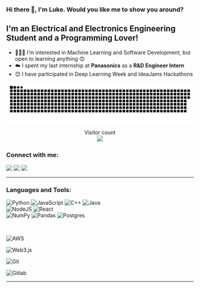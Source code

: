 ### Hi there 👋, I'm Luke. Would you like me to show you around?

## I'm an Electrical and Electronics Engineering Student and a Programming Lover!


- 🧑🏻‍💻 I’m interested in Machine Learning and Software Development, but open to learning anything 😊
- ☁️ I spent my last internship at **Panasonics** as a **R&D Engineer Intern** 
- 😊 I have participated in Deep Learning Week and IdeaJams Hackathons

<a href=#><img src="contributions.svg"></a>

<p align="center"> 
  Visitor count<br>
  <img src="https://profile-counter.glitch.me/ducnguyen1604/count.svg" />
</p>


### Connect with me:

<a href="https://www.linkedin.com/in/luke-duc-nguyen-minh/" style="text-decoration: none;">
<img src="https://img.shields.io/badge/LinkedIn-0077B5?style=for-the-badge&logo=linkedin&logoColor=white" />
</a>
<a href="https://www.facebook.com/profile.php?id=100011387219785/" style="text-decoration: none;">
<img src="https://img.shields.io/badge/Facebook-1877F2?style=for-the-badge&logo=facebook&logoColor=white" />
</a>
<a href="mailto:duy016@e.ntu.edu.com" style="text-decoration: none;">
<img src="https://img.shields.io/badge/email-%23EA4335?&style=for-the-badge&logo=gmail&logoColor=white"/>
</a>
<br>

---

### Languages and Tools:

![Python](https://img.shields.io/badge/python-%2314354C.svg?style=for-the-badge&logo=python&logoColor=white)
![JavaScript](https://img.shields.io/badge/logo-javascript-blue?logo=javascript)
![C++](https://img.shields.io/badge/c++-%2300599C.svg?style=for-the-badge&logo=c%2B%2B&logoColor=white)
![Java](https://img.shields.io/badge/java-%23ED8B00.svg?style=for-the-badge&logo=java&logoColor=white)
<br>
![NodeJS](https://img.shields.io/badge/node.js-6DA55F?style=for-the-badge&logo=node.js&logoColor=white)
![React](https://img.shields.io/badge/react-%2320232a.svg?style=for-the-badge&logo=react&logoColor=%2361DAFB)
<br>
![NumPy](https://img.shields.io/badge/numpy-%23013243.svg?style=for-the-badge&logo=numpy&logoColor=white)
![Pandas](https://img.shields.io/badge/pandas-%23150458.svg?style=for-the-badge&logo=pandas&logoColor=white)
![Postgres](https://img.shields.io/badge/postgres-%23316192.svg?style=for-the-badge&logo=postgresql&logoColor=white)

<br>

![AWS](https://img.shields.io/badge/AWS-%23FF9900.svg?style=for-the-badge&logo=amazon-aws&logoColor=white)

![Web3.js](https://img.shields.io/badge/web3.js-F16822?style=for-the-badge&logo=web3.js&logoColor=white)

![Git](https://img.shields.io/badge/git-%23F05033.svg?style=for-the-badge&logo=git&logoColor=white)

![Gitlab](https://img.shields.io/badge/logo-gitlab-blue?logo=gitlab)
<br>

---

<!-- ![Duy's GitHub stats](https://github-readme-stats.vercel.app/api?username=DuyNguyenPhuong&show_icons=true&theme=tokyonight)
![Streak](https://streak-stats.demolab.com/?user=DuyNguyenPhuong&theme=tokyonight&disable_animations=false) -->

<!--
<p float="row">
 <img class="img" src="https://github-readme-stats.vercel.app/api?username=ducnguyen1604&show_icons=true&theme=synthwave" width = 49.5%/>
 <img class="img" src="https://github-readme-streak-stats.herokuapp.com/?user=ducnguyen1604&theme=synthwave" width = 49.5% height = 100%/>
</p>
-->
<!-- 
[![Dev.to](https://github-readme-stats.vercel.app/api/pin/?username=thepracticaldev&repo=dev.to)](https://github.com/thepracticaldev/dev.to)
-->

<!-- 
<div class="row">
  <div class="column">
    <img class="img" src="https://github-readme-stats.vercel.app/api?username=DuyNguyenPhuong&show_icons=true&theme=synthwave" =400x400)/>
  </div>
  <div class="column">
    <img class="img" src="https://github-readme-streak-stats.herokuapp.com/?user=DuyNguyenPhuong&theme=synthwave" width=400/>
  </div>
</div>
 -->


 
<!-- ![Top Langs](https://github-readme-stats.vercel.app/api/top-langs/?username=DuyNguyenPhuong)-->

<!-- [![Readme Card](https://github-readme-stats.vercel.app/api/pin/?username=DuyNguyenPhuong&repo=Deep-Learning-Neural-Networks)](https://github.com/DuyNguyenPhuong/Deep-Learning-Neural-Networks) -->
